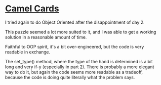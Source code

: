# [Camel Cards](https://adventofcode.com/2023/day/7)

I tried again to do Object Oriented after the disappointment of day 2.

This puzzle seemed a lot more suited to it, and I was able to get a working solution in a reasonable amount of time.

Faithful to OOP spirit, it's a bit over-engineered, but the code is very readable in exchange.

The set_type() method, where the type of the hand is determined is a bit long and very if-y (especially in part 2).
There is probably a more elegant way to do it, but again the code seems more readable as a tradeoff, because the code is doing quite literally what the problem says.
